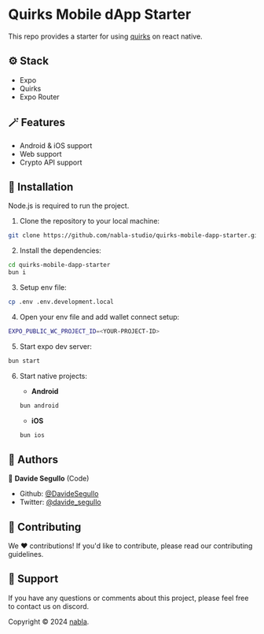 # Quirks Mobile dApp Starter

This repo provides a starter for using [quirks](https://github.com/nabla-studio/quirks) on react native.

## ⚙️ Stack

- Expo
- Quirks
- Expo Router

## 🪄 Features

- Android & iOS support
- Web support
- Crypto API support

## 🔧 Installation

Node.js is required to run the project.

1. Clone the repository to your local machine:

```bash
git clone https://github.com/nabla-studio/quirks-mobile-dapp-starter.git
```

2. Install the dependencies:

```bash
cd quirks-mobile-dapp-starter
bun i
```

3. Setup env file:

```bash
cp .env .env.development.local
```

4. Open your env file and add wallet connect setup:

```bash
EXPO_PUBLIC_WC_PROJECT_ID=<YOUR-PROJECT-ID>
```

5. Start expo dev server:

```bash
bun start
```

6. Start native projects:

    - **Android**
    ```bash
    bun android
    ```
    - **iOS**
    ```bash
    bun ios
    ```

## 👥 Authors

👤 **Davide Segullo** (Code)

- Github: [@DavideSegullo](https://github.com/DavideSegullo)
- Twitter: [@davide_segullo](https://twitter.com/davide_segullo)

## 🎉 Contributing

We ❤️ contributions! If you'd like to contribute, please read our contributing
guidelines.

## 🙋 Support

If you have any questions or comments about this project, please feel free to
contact us on discord.

Copyright © 2024 [nabla](https://github.com/nabla-studio).